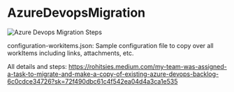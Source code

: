 # AzureDevopsMigration

<img src="https://miro.medium.com/max/1536/1*y-f5xJYyvROBtEHv4wyNOw.png" alt="Azure Devops Migration Steps" />

configuration-workitems.json: 
Sample configuration file to copy over all workItems including links, attachments, etc.

All details and steps:
https://rohitsies.medium.com/my-team-was-assigned-a-task-to-migrate-and-make-a-copy-of-existing-azure-devops-backlog-6c0cdce34726?sk=72f490dbc61c4f542ea04d4a3ca1e535

